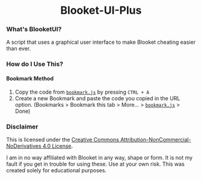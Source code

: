 <h1 align="center">
  Blooket-UI-Plus
  <br>
</h1>


### What's BlooketUI?

A script that uses a graphical user interface to make Blooket cheating easier than ever.

### How do I Use This?

#### Bookmark Method

1. Copy the code from [`bookmark.js`](https://raw.githubusercontent.com/DimaDoesStuff/Blooket-UI-Plus/refs/heads/main/bookmark.js) by pressing `CTRL + A`
2. Create a new Bookmark and paste the code you copied in the URL option. (Bookmarks > Bookmark this tab > More... > [`bookmark.js`](https://raw.githubusercontent.com/DimaDoesStuff/Blooket-UI-Plus/refs/heads/main/bookmark.js) > Done)

### Disclaimer

This is licensed under the [Creative Commons Attribution-NonCommercial-NoDerivatives 4.0 License](https://creativecommons.org/licenses/by-nc-nd/4.0/).

I am in no way affiliated with Blooket in any way, shape or form. It is not my fault if you get in trouble for using these. Use at your own risk. This was created solely for educational purposes.
